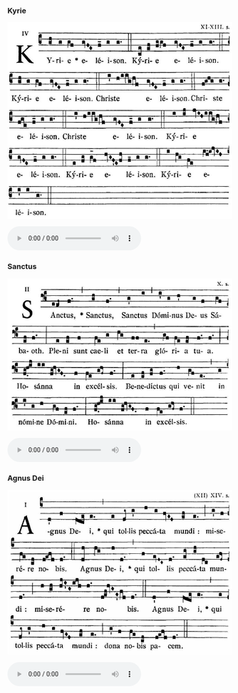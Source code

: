 ### Kyrie

![](images/mass-xv-kyrie.jpg)

<audio src="http://www.ccwatershed.org/audio/djc_15_kyrie_mp3_1/download/" controls="controls"></audio>

### Sanctus

![](images/mass-xv-sanctus.jpg)

<audio src="http://www.ccwatershed.org/audio/djc_15_sanctus_mp3/download/" controls="controls"></audio>

### Agnus Dei

![](images/mass-xv-agnus.jpg)

<audio src="http://www.ccwatershed.org/audio/djc_15_agnus_mp3/download/" controls="controls"></audio>
